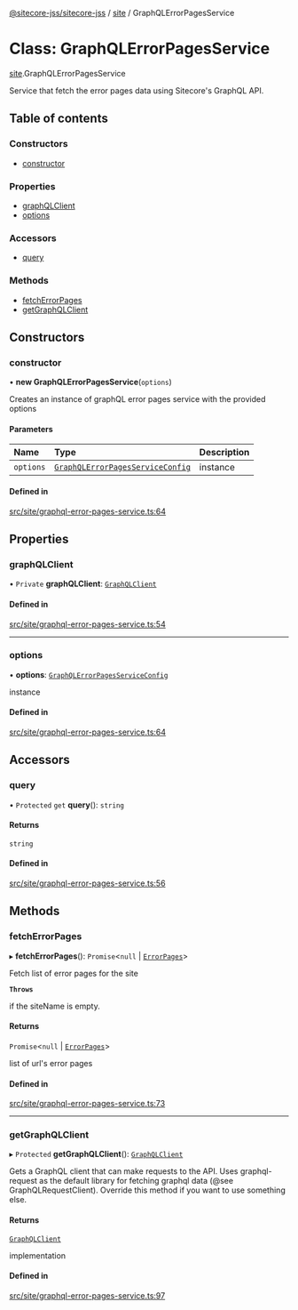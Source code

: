 [@sitecore-jss/sitecore-jss](../README.md) / [site](../modules/site.md) / GraphQLErrorPagesService

# Class: GraphQLErrorPagesService

[site](../modules/site.md).GraphQLErrorPagesService

Service that fetch the error pages data using Sitecore's GraphQL API.

## Table of contents

### Constructors

- [constructor](site.GraphQLErrorPagesService.md#constructor)

### Properties

- [graphQLClient](site.GraphQLErrorPagesService.md#graphqlclient)
- [options](site.GraphQLErrorPagesService.md#options)

### Accessors

- [query](site.GraphQLErrorPagesService.md#query)

### Methods

- [fetchErrorPages](site.GraphQLErrorPagesService.md#fetcherrorpages)
- [getGraphQLClient](site.GraphQLErrorPagesService.md#getgraphqlclient)

## Constructors

### constructor

• **new GraphQLErrorPagesService**(`options`)

Creates an instance of graphQL error pages service with the provided options

#### Parameters

| Name | Type | Description |
| :------ | :------ | :------ |
| `options` | [`GraphQLErrorPagesServiceConfig`](../modules/site.md#graphqlerrorpagesserviceconfig) | instance |

#### Defined in

[src/site/graphql-error-pages-service.ts:64](https://github.com/Sitecore/jss/blob/d0540aafa/packages/sitecore-jss/src/site/graphql-error-pages-service.ts#L64)

## Properties

### graphQLClient

• `Private` **graphQLClient**: [`GraphQLClient`](../interfaces/index.GraphQLClient.md)

#### Defined in

[src/site/graphql-error-pages-service.ts:54](https://github.com/Sitecore/jss/blob/d0540aafa/packages/sitecore-jss/src/site/graphql-error-pages-service.ts#L54)

___

### options

• **options**: [`GraphQLErrorPagesServiceConfig`](../modules/site.md#graphqlerrorpagesserviceconfig)

instance

#### Defined in

[src/site/graphql-error-pages-service.ts:64](https://github.com/Sitecore/jss/blob/d0540aafa/packages/sitecore-jss/src/site/graphql-error-pages-service.ts#L64)

## Accessors

### query

• `Protected` `get` **query**(): `string`

#### Returns

`string`

#### Defined in

[src/site/graphql-error-pages-service.ts:56](https://github.com/Sitecore/jss/blob/d0540aafa/packages/sitecore-jss/src/site/graphql-error-pages-service.ts#L56)

## Methods

### fetchErrorPages

▸ **fetchErrorPages**(): `Promise`<``null`` \| [`ErrorPages`](../modules/site.md#errorpages)\>

Fetch list of error pages for the site

**`Throws`**

if the siteName is empty.

#### Returns

`Promise`<``null`` \| [`ErrorPages`](../modules/site.md#errorpages)\>

list of url's error pages

#### Defined in

[src/site/graphql-error-pages-service.ts:73](https://github.com/Sitecore/jss/blob/d0540aafa/packages/sitecore-jss/src/site/graphql-error-pages-service.ts#L73)

___

### getGraphQLClient

▸ `Protected` **getGraphQLClient**(): [`GraphQLClient`](../interfaces/index.GraphQLClient.md)

Gets a GraphQL client that can make requests to the API. Uses graphql-request as the default
library for fetching graphql data (@see GraphQLRequestClient). Override this method if you
want to use something else.

#### Returns

[`GraphQLClient`](../interfaces/index.GraphQLClient.md)

implementation

#### Defined in

[src/site/graphql-error-pages-service.ts:97](https://github.com/Sitecore/jss/blob/d0540aafa/packages/sitecore-jss/src/site/graphql-error-pages-service.ts#L97)
